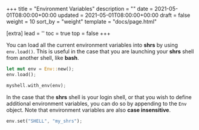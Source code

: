 +++
title = "Environment Variables"
description = ""
date = 2021-05-01T08:00:00+00:00
updated = 2021-05-01T08:00:00+00:00
draft = false
weight = 10
sort_by = "weight"
template = "docs/page.html"

[extra]
lead = ''
toc = true
top = false
+++

You can load all the current environment variables into **shrs** by using `env.load()`. This is useful in the case that you are launching your **shrs** shell from another shell, like **bash**.
```rust
let mut env = Env::new();
env.load();

myshell.with_env(env);
```

In the case that the **shrs** shell is your login shell, or that you wish to define additional environment variables, you can do so by appending to the `Env` object. Note that environment variables are also **case insensitive**.
```rust
env.set("SHELL", "my_shrs");
```
